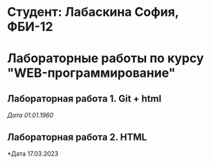 # Студент: Лабаскина София, ФБИ-12

# Лабораторные работы по курсу "WEB-программирование"

## Лабораторная работа 1. Git + html

*Дата 01.01.1960*

## Лабораторная работа 2. HTML

*Дата 17.03.2023
